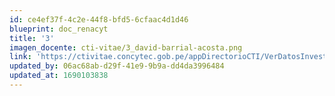 ```yaml
---
id: ce4ef37f-4c2e-44f8-bfd5-6cfaac4d1d46
blueprint: doc_renacyt
title: '3'
imagen_docente: cti-vitae/3_david-barrial-acosta.png
link: 'https://ctivitae.concytec.gob.pe/appDirectorioCTI/VerDatosInvestigador.do?id_investigador=19800'
updated_by: 06ac68ab-d29f-41e9-9b9a-dd4da3996484
updated_at: 1690103838
---
```

